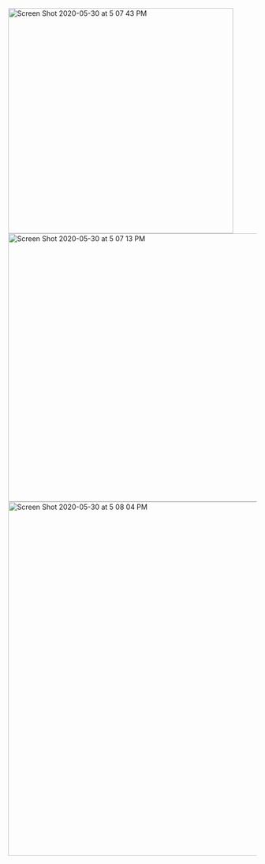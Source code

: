 <img width="456" alt="Screen Shot 2020-05-30 at 5 07 43 PM" src="https://user-images.githubusercontent.com/46945617/83339090-45eb5200-a298-11ea-96b0-ddcbba325d6c.png">
<img width="543" alt="Screen Shot 2020-05-30 at 5 07 13 PM" src="https://user-images.githubusercontent.com/46945617/83339092-484dac00-a298-11ea-94f3-fe20e73671a9.png">
<img width="717" alt="Screen Shot 2020-05-30 at 5 08 04 PM" src="https://user-images.githubusercontent.com/46945617/83339094-4a176f80-a298-11ea-8985-972dff17ee1d.png">
